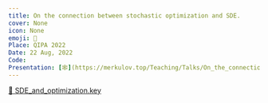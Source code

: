 ```yaml
---
title: On the connection between stochastic optimization and SDE.
cover: None
icon: None
emoji: 🐛
Place: QIPA 2022
Date: 22 Aug, 2022
Code: 
Presentation: [🕸](https://merkulov.top/Teaching/Talks/On_the_connection_between_stochastic_optimization_and_SDE./SDE_and_optimization.key)
---
```


[📎 SDE_and_optimization.key](https://merkulov.top/Teaching/Talks/On_the_connection_between_stochastic_optimization_and_SDE./SDE_and_optimization.key)

<br/>
